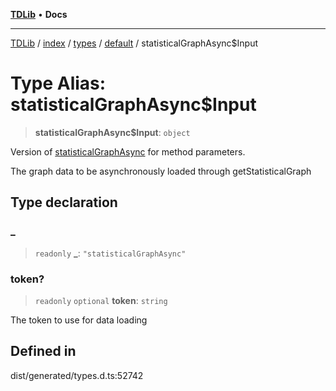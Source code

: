 [**TDLib**](../../../../../../README.md) • **Docs**

***

[TDLib](../../../../../../modules.md) / [index](../../../../../README.md) / [types](../../../README.md) / [default](../README.md) / statisticalGraphAsync$Input

# Type Alias: statisticalGraphAsync$Input

> **statisticalGraphAsync$Input**: `object`

Version of [statisticalGraphAsync](statisticalGraphAsync.md) for method parameters.

The graph data to be asynchronously loaded through getStatisticalGraph

## Type declaration

### \_

> `readonly` **\_**: `"statisticalGraphAsync"`

### token?

> `readonly` `optional` **token**: `string`

The token to use for data loading

## Defined in

dist/generated/types.d.ts:52742
